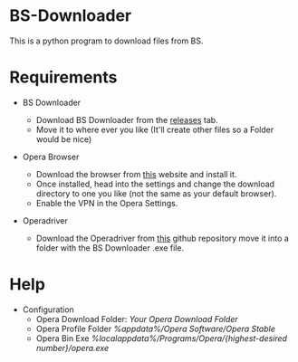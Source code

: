 # BS-Downloader
This is a python program to download files from BS.

# Requirements
* BS Downloader
  * Download BS Downloader from the [releases](https://github.com/Quadrubo/BS-Downloader/releases) tab.
  * Move it to where ever you like (It'll create other files so a Folder would be nice)

* Opera Browser
  * Download the browser from [this](https://www.opera.com/de/download) website and install it.
  * Once installed, head into the settings and change the download directory to one you like (not the same as your default browser).
  * Enable the VPN in the Opera Settings.

* Operadriver
  * Download the Operadriver from [this](https://github.com/operasoftware/operachromiumdriver/releases) github repository move it into a folder with the BS Downloader .exe file.
   
# Help
* Configuration
  * Opera Download Folder: *Your Opera Download Folder*
  * Opera Profile Folder *%appdata%/Opera Software/Opera Stable*
  * Opera Bin Exe *%localappdata%/Programs/Opera/{highest-desired number}/opera.exe*